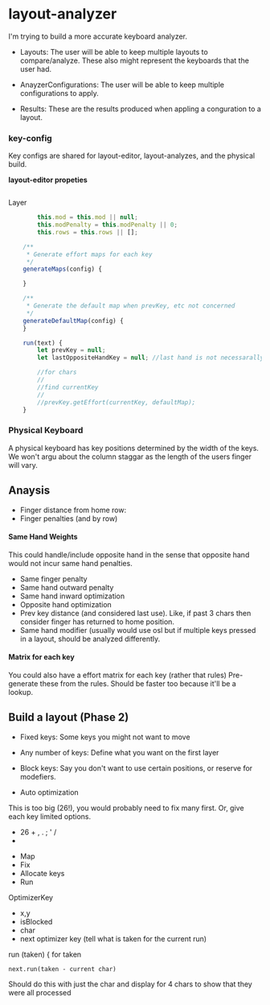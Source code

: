 # layout-analyzer


I'm trying to build a more accurate keyboard analyzer.


* Layouts: The user will be able to keep multiple layouts to compare/analyze.
 These also might represent the keyboards that the user had.

* AnayzerConfigurations: The user will be able to keep multiple configurations to apply.

* Results: These are the results produced when appling a conguration to a layout.

### key-config

Key configs are shared for layout-editor, layout-analyzes, and the physical build.

**layout-editor propeties**

```clojure
```

Layer
```javascript
        this.mod = this.mod || null;
        this.modPenalty = this.modPenalty || 0;
        this.rows = this.rows || [];
```

```javascript
    /**
     * Generate effort maps for each key
     */
    generateMaps(config) {

    }

    /**
     * Generate the default map when prevKey, etc not concerned
     */
    generateDefaultMap(config) {
    }

    run(text) {
        let prevKey = null;
        let lastOppositeHandKey = null; //last hand is not necessarally last char

        //for chars
        //
        //find currentKey
        //
        //prevKey.getEffort(currentKey, defaultMap);
    }
```

### Physical Keyboard

A physical keyboard has key positions determined by the width of the keys.  
We won't argu about the column staggar as the length of the users finger will vary.


## Anaysis

* Finger distance from home row:
* Finger penalties (and by row)


#### Same Hand Weights

This could handle/include opposite hand in the sense that opposite hand would not incur same hand penalties.

* Same finger penalty
* Same hand outward penalty
* Same hand inward optimization
* Opposite hand optimization
* Prev key distance (and considered last use).  Like, if past 3 chars then consider finger has returned to home position.
* Same hand modifier (usually would use osl but if multiple keys pressed in a layout, should be analyzed differently.

#### Matrix for each key

You could also have a effort matrix for each key (rather that rules)
Pre-generate these from the rules. Should be faster too because it'll be a lookup.





## Build a layout (Phase 2)

* Fixed keys: Some keys you might not want to move
* Any number of keys: Define what you want on the first layer
* Block keys: Say you don't want to use certain positions, or reserve for modefiers.

* Auto optimization

This is too big (26!), you would probably need to fix many first.
Or, give each key limited options.


* 26 + , . ; ' /
*


- Map
- Fix
- Allocate keys
- Run


OptimizerKey
- x,y
- isBlocked
- char
- next optimizer key (tell what is taken for the current run)


run (taken) {
  for taken
    
    next.run(taken - current char)



Should do this with just the char and display for 4 chars to show that they were all processed 


